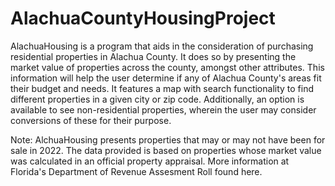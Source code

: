 # AlachuaCountyHousingProject

AlachuaHousing is a program that aids in the consideration of purchasing residential properties in Alachua County. It does so by presenting the market value of properties across the county, amongst other attributes. This information will help the user determine if any of Alachua County's areas fit their budget and needs. It features a map with search functionality to find different properties in a given city or zip code. Additionally, an option is available to see non-residential properties, wherein the user may consider conversions of these for their purpose.

Note: AlchuaHousing presents properties that may or may not have been for sale in 2022. The data provided is based on properties whose market value was calculated in an official property appraisal. More information at Florida's Department of Revenue Assesment Roll found here.
